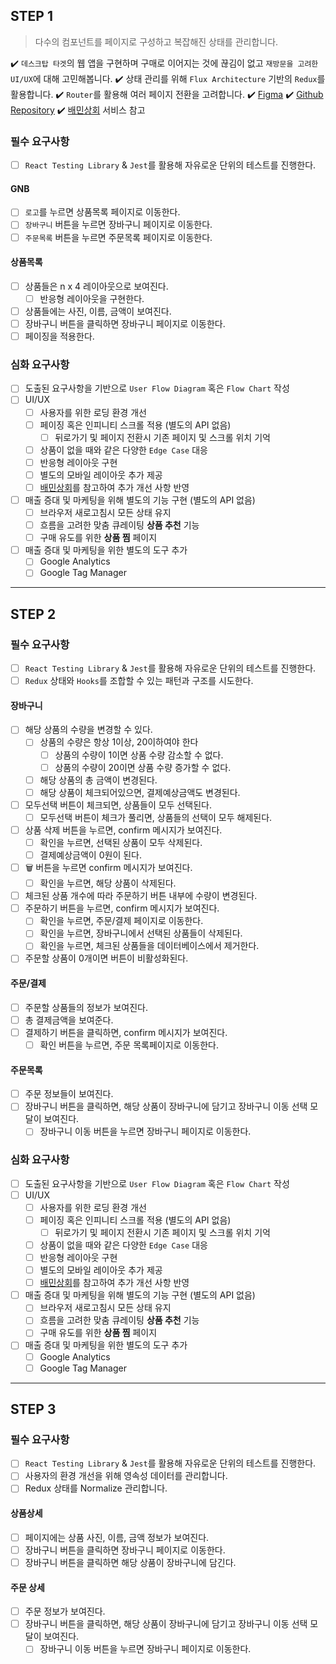 ## STEP 1

> 다수의 컴포넌트를 페이지로 구성하고 복잡해진 상태를 관리합니다.

✔️ `데스크탑 타겟`의 웹 앱을 구현하며 구매로 이어지는 것에 끊김이 없고 `재방문을 고려한 UI/UX`에 대해 고민해봅니다.
✔️ 상태 관리를 위해 `Flux Architecture` 기반의 `Redux`를 활용합니다.
✔️ `Router`를 활용해 여러 페이지 전환을 고려합니다.
✔️ [Figma](https://www.figma.com/file/m3B8Ev4BsmuVco4jIclhYf/FE_Level2_Mission3_Shopping_Cart)
✔️ [Github Repository](https://github.com/next-step/react-shopping-cart)
✔️ [배민상회](https://mart.baemin.com) 서비스 참고

### 필수 요구사항

- [ ] `React Testing Library` & `Jest`를 활용해 자유로운 단위의 테스트를 진행한다.

#### GNB

- [ ] `로고`를 누르면 상품목록 페이지로 이동한다.
- [ ] `장바구니` 버튼을 누르면 장바구니 페이지로 이동한다.
- [ ] `주문목록` 버튼을 누르면 주문목록 페이지로 이동한다.

#### 상품목록

- [ ] 상품들은 n x 4 레이아웃으로 보여진다.
    - [ ] 반응형 레이아웃을 구현한다.
- [ ] 상품들에는 사진, 이름, 금액이 보여진다.
- [ ] 장바구니 버튼을 클릭하면 장바구니 페이지로 이동한다.
- [ ] 페이징을 적용한다.

### 심화 요구사항

- [ ] 도출된 요구사항을 기반으로 `User Flow Diagram` 혹은 `Flow Chart` 작성
- [ ] UI/UX
    - [ ] 사용자를 위한 로딩 환경 개선
    - [ ] 페이징 혹은 인피니티 스크롤 적용 (별도의 API 없음)
        - [ ] 뒤로가기 및 페이지 전환시 기존 페이지 및 스크롤 위치 기억
    - [ ] 상품이 없을 때와 같은 다양한 `Edge Case` 대응
    - [ ] 반응형 레이아웃 구현
    - [ ] 별도의 모바일 레이아웃 추가 제공
    - [ ] [배민상회](https://mart.baemin.com)를 참고하여 추가 개선 사항 반영
- [ ] 매출 증대 및 마케팅을 위해 별도의 기능 구현 (별도의 API 없음)
    - [ ] 브라우저 새로고침시 모든 상태 유지
    - [ ] 흐름을 고려한 맞춤 큐레이팅 **상품 추천** 기능
    - [ ] 구매 유도를 위한 **상품 찜** 페이지
- [ ] 매출 증대 및 마케팅을 위한 별도의 도구 추가
    - [ ] Google Analytics
    - [ ] Google Tag Manager

***

## STEP 2

### 필수 요구사항

- [ ] `React Testing Library` & `Jest`를 활용해 자유로운 단위의 테스트를 진행한다.
- [ ] `Redux` 상태와 `Hooks`를 조합할 수 있는 패턴과 구조를 시도한다.

#### 장바구니

- [ ] 해당 상품의 수량을 변경할 수 있다.
    - [ ] 상품의 수량은 항상 1이상, 20이하여야 한다
        - [ ] 상품의 수량이 1이면 상품 수량 감소할 수 없다.
        - [ ] 상품의 수량이 20이면 상품 수량 증가할 수 없다.
    - [ ] 해당 상품의 총 금액이 변경된다.
    - [ ] 해당 상품이 체크되어있으면, 결제예상금액도 변경된다.
- [ ] 모두선택 버튼이 체크되면, 상품들이 모두 선택된다.
    - [ ] 모두선택 버튼이 체크가 풀리면, 상품들의 선택이 모두 해제된다.
- [ ] 상품 삭제 버튼을 누르면, confirm 메시지가 보여진다.
    - [ ] 확인을 누르면, 선택된 상품이 모두 삭제된다.
    - [ ] 결제예상금액이 0원이 된다.
- [ ] 🗑 버튼을 누르면 confirm 메시지가 보여진다.
    - [ ] 확인을 누르면, 해당 상품이 삭제된다.
- [ ] 체크된 상품 개수에 따라 주문하기 버튼 내부에 수량이 변경된다.
- [ ] 주문하기 버튼을 누르면, confirm 메시지가 보여진다.
    - [ ] 확인을 누르면, 주문/결제 페이지로 이동한다.
    - [ ] 확인을 누르면, 장바구니에서 선택된 상품들이 삭제된다.
    - [ ] 확인을 누르면, 체크된 상품들을 데이터베이스에서 제거한다.
- [ ] 주문할 상품이 0개이면 버튼이 비활성화된다.

#### 주문/결제

- [ ] 주문할 상품들의 정보가 보여진다.
- [ ] 총 결제금액을 보여준다.
- [ ] 결제하기 버튼을 클릭하면, confirm 메시지가 보여진다.
    - [ ] 확인 버튼을 누르면, 주문 목록페이지로 이동한다.

#### 주문목록

- [ ] 주문 정보들이 보여진다.
- [ ] 장바구니 버튼을 클릭하면, 해당 상품이 장바구니에 담기고 장바구니 이동 선택 모달이 보여진다.
    - [ ] 장바구니 이동 버튼을 누르면 장바구니 페이지로 이동한다.

### 심화 요구사항

- [ ] 도출된 요구사항을 기반으로 `User Flow Diagram` 혹은 `Flow Chart` 작성
- [ ] UI/UX
    - [ ] 사용자를 위한 로딩 환경 개선
    - [ ] 페이징 혹은 인피니티 스크롤 적용 (별도의 API 없음)
        - [ ] 뒤로가기 및 페이지 전환시 기존 페이지 및 스크롤 위치 기억
    - [ ] 상품이 없을 때와 같은 다양한 `Edge Case` 대응
    - [ ] 반응형 레이아웃 구현
    - [ ] 별도의 모바일 레이아웃 추가 제공
    - [ ] [배민상회](https://mart.baemin.com)를 참고하여 추가 개선 사항 반영
- [ ] 매출 증대 및 마케팅을 위해 별도의 기능 구현 (별도의 API 없음)
    - [ ] 브라우저 새로고침시 모든 상태 유지
    - [ ] 흐름을 고려한 맞춤 큐레이팅 **상품 추천** 기능
    - [ ] 구매 유도를 위한 **상품 찜** 페이지
- [ ] 매출 증대 및 마케팅을 위한 별도의 도구 추가
    - [ ] Google Analytics
    - [ ] Google Tag Manager

***

## STEP 3

### 필수 요구사항

- [ ] `React Testing Library` & `Jest`를 활용해 자유로운 단위의 테스트를 진행한다.
- [ ] 사용자의 환경 개선을 위해 영속성 데이터를 관리합니다.
- [ ] Redux 상태를 Normalize 관리합니다.

#### 상품상세

- [ ] 페이지에는 상품 사진, 이름, 금액 정보가 보여진다.
- [ ] 장바구니 버튼을 클릭하면 장바구니 페이지로 이동한다.
- [ ] 장바구니 버튼을 클릭하면 해당 상품이 장바구니에 담긴다.

#### 주문 상세

- [ ] 주문 정보가 보여진다.
- [ ] 장바구니 버튼을 클릭하면, 해당 상품이 장바구니에 담기고 장바구니 이동 선택 모달이 보여진다.
    - [ ] 장바구니 이동 버튼을 누르면 장바구니 페이지로 이동한다.
